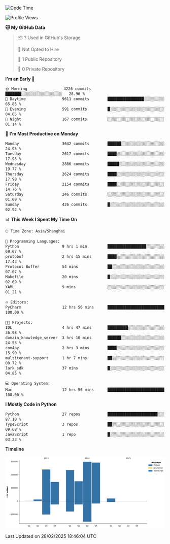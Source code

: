<!--START_SECTION:waka-->
![Code Time](http://img.shields.io/badge/Code%20Time-157%20hrs%2026%20mins-blue)

![Profile Views](http://img.shields.io/badge/Profile%20Views-0-blue)

**🐱 My GitHub Data** 

> 📦 ? Used in GitHub's Storage 
 > 
> 🚫 Not Opted to Hire
 > 
> 📜 1 Public Repository 
 > 
> 🔑 0 Private Repository 
 > 
**I'm an Early 🐤** 

```text
🌞 Morning                4226 commits        ███████░░░░░░░░░░░░░░░░░░   28.96 % 
🌆 Daytime                9611 commits        ████████████████░░░░░░░░░   65.85 % 
🌃 Evening                591 commits         █░░░░░░░░░░░░░░░░░░░░░░░░   04.05 % 
🌙 Night                  167 commits         ░░░░░░░░░░░░░░░░░░░░░░░░░   01.14 % 
```
📅 **I'm Most Productive on Monday** 

```text
Monday                   3642 commits        ██████░░░░░░░░░░░░░░░░░░░   24.95 % 
Tuesday                  2617 commits        ████░░░░░░░░░░░░░░░░░░░░░   17.93 % 
Wednesday                2886 commits        █████░░░░░░░░░░░░░░░░░░░░   19.77 % 
Thursday                 2624 commits        ████░░░░░░░░░░░░░░░░░░░░░   17.98 % 
Friday                   2154 commits        ████░░░░░░░░░░░░░░░░░░░░░   14.76 % 
Saturday                 246 commits         ░░░░░░░░░░░░░░░░░░░░░░░░░   01.69 % 
Sunday                   426 commits         █░░░░░░░░░░░░░░░░░░░░░░░░   02.92 % 
```


📊 **This Week I Spent My Time On** 

```text
🕑︎ Time Zone: Asia/Shanghai

💬 Programming Languages: 
Python                   9 hrs 1 min         █████████████████░░░░░░░░   69.67 % 
protobuf                 2 hrs 15 mins       ████░░░░░░░░░░░░░░░░░░░░░   17.43 % 
Protocol Buffer          54 mins             ██░░░░░░░░░░░░░░░░░░░░░░░   07.07 % 
Makefile                 20 mins             █░░░░░░░░░░░░░░░░░░░░░░░░   02.69 % 
YAML                     9 mins              ░░░░░░░░░░░░░░░░░░░░░░░░░   01.21 % 

🔥 Editors: 
PyCharm                  12 hrs 56 mins      █████████████████████████   100.00 % 

🐱‍💻 Projects: 
IDL                      4 hrs 47 mins       █████████░░░░░░░░░░░░░░░░   36.98 % 
domain_knowledge_server  3 hrs 10 mins       ██████░░░░░░░░░░░░░░░░░░░   24.53 % 
com4py                   2 hrs 3 mins        ████░░░░░░░░░░░░░░░░░░░░░   15.90 % 
multitenant-support      1 hr 7 mins         ██░░░░░░░░░░░░░░░░░░░░░░░   08.72 % 
lark_sdk                 37 mins             █░░░░░░░░░░░░░░░░░░░░░░░░   04.85 % 

💻 Operating System: 
Mac                      12 hrs 56 mins      █████████████████████████   100.00 % 
```

**I Mostly Code in Python** 

```text
Python                   27 repos            ██████████████████████░░░   87.10 % 
TypeScript               3 repos             ██░░░░░░░░░░░░░░░░░░░░░░░   09.68 % 
JavaScript               1 repo              █░░░░░░░░░░░░░░░░░░░░░░░░   03.23 % 
```



**Timeline**

![Lines of Code chart](https://raw.githubusercontent.com/jixingyou/jixingyou/main/assets/bar_graph.png)


 Last Updated on 28/02/2025 18:46:04 UTC
<!--END_SECTION:waka-->
